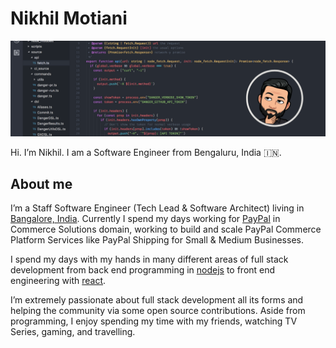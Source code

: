 # Nikhil Motiani
[![Social banner for computnik](https://github.com/computnik/computnik/raw/master/assets/bg.png)](https://twitter.com/computnik)

Hi. I’m Nikhil. I am a Software Engineer from Bengaluru, India 🇮🇳.

## About me
I’m a Staff Software Engineer (Tech Lead & Software Architect) living in [Bangalore, India](https://bengaluruurban.nic.in/en/). Currently I spend my days working for [PayPal](https://www.paypal.com/) in Commerce Solutions domain, working to build and scale PayPal Commerce Platform Services like PayPal Shipping for Small & Medium Businesses.

I spend my days with my hands in many different areas of full stack development from back end programming in [nodejs](https://nodejs.org/) to front end engineering with [react](https://reactjs.org/).

I’m extremely passionate about full stack development all its forms and helping the community via some open source contributions. Aside from programming, I enjoy spending my time with my friends, watching TV Series, gaming, and travelling. 

